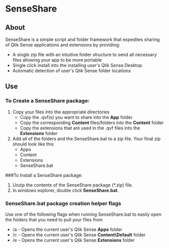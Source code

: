 # SenseShare

## About
SenseShare is a simple script and folder framework that expedites sharing of Qlik Sense applications and extensions by providing:
* A single zip file with an intuitive folder structure to send all necessary files allowing your app to be more portable
* Single click install into the installing user's Qlik Sense Desktop.
* Automatic detection of user's Qlik Sense folder locations

## Use

### To Create a SenseShare package:
1. Copy your files into the appropriate directories
    * Copy the .qvf(s) you want to share into the **App** folder
    * Copy the corresponding **Content** files/folders into the **Content** folder
    * Copy the extensions that are used in the .qvf files into the **Extensions** folder
2. Add all of the folders and the SenseShare.bat to a zip file.  Your final zip should look like this
    * Apps
    * Content
    * Extensions
    * SenseShare.bat


###To Install a SenseShare package:
1. Unzip the contents of the SenseShare package (*.zip) file.
2. In windows explorer, double click **SenseShare.bat**.

### SenseShare.bat package creation helper flags
Use one of the following flags when running SenseShare.bat to easily open the folders that you need to pull your files from

* /a - Opens the current user's Qlik Sense **Apps** folder
* /c - Opens the current user's Qlik Sense **Content\Default** folder
* /e - Opens the current user's Qlik Sense **Extensions** folder